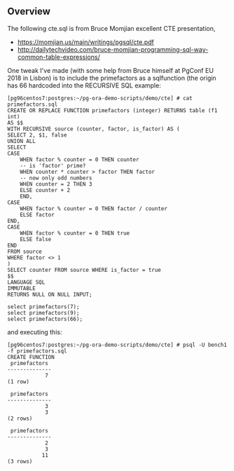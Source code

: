 ## Overview

The following cte.sql is from Bruce Momjian excellent CTE presentation, 
* https://momjian.us/main/writings/pgsql/cte.pdf 
* http://dailytechvideo.com/bruce-momjian-programming-sql-way-common-table-expressions/

One tweak I've made (with some help from Bruce himself at PgConf EU 2018 in Lisbon) is to include the primefactors as a sqlfunction (the origin has 66 hardcoded into the RECURSIVE SQL example:

```
[pg96centos7:postgres:~/pg-ora-demo-scripts/demo/cte] # cat  primefactors.sql
CREATE OR REPLACE FUNCTION primefactors (integer) RETURNS table (f1 int)
AS $$
WITH RECURSIVE source (counter, factor, is_factor) AS (
SELECT 2, $1, false
UNION ALL
SELECT
CASE
    WHEN factor % counter = 0 THEN counter
    -- is 'factor' prime?
    WHEN counter * counter > factor THEN factor
    -- now only odd numbers
    WHEN counter = 2 THEN 3
    ELSE counter + 2
    END,
CASE
    WHEN factor % counter = 0 THEN factor / counter
    ELSE factor
END,
CASE
    WHEN factor % counter = 0 THEN true
    ELSE false
END
FROM source
WHERE factor <> 1
)
SELECT counter FROM source WHERE is_factor = true
$$
LANGUAGE SQL
IMMUTABLE
RETURNS NULL ON NULL INPUT;

select primefactors(7);
select primefactors(9);
select primefactors(66);
```

and executing this:
```
[pg96centos7:postgres:~/pg-ora-demo-scripts/demo/cte] # psql -U bench1 -f primefactors.sql
CREATE FUNCTION
 primefactors
--------------
            7
(1 row)

 primefactors
--------------
            3
            3
(2 rows)

 primefactors
--------------
            2
            3
           11
(3 rows)
```

